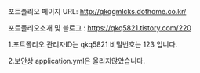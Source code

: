 

포트폴리오 페이지 URL: http://qkqgmlcks.dothome.co.kr/

포트폴리오소개 및 블로그 : https://qkq5821.tistory.com/220




1.포트폴리오 관리자ID는 qkq5821 비밀번호는 123 입니다.

2.보안상 application.yml은 올리지않았습니다.

